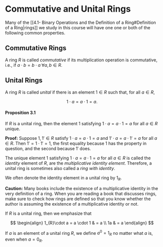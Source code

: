 # Commutative and Unital Rings

Many of the [[4.1- Binary Operations and the Definition of a Ring#Definition of a Ring|rings]] we study in this course will have one one or both of the following common properties.

## Commutative Rings

A ring $R$ is called *commutative* if its multiplication operation is commutative, i.e., if $a \cdot b = b \cdot a\; \forall a, b \in R$.

## Unital Rings

A ring $R$ is called *unital* if there is an element $1 \in R$ such that, for all $a \in R$,

$$
1 \cdot a = a \cdot 1 = a.
$$

#### Proposition 3.1

If $R$ is a unital ring, then the element $1$ satisfying $1 \cdot a = a \cdot 1 = a$ for all $a \in R$ unique.

**Proof:** Suppose $1, 1' \in R$ satisfy $1 \cdot a = a \cdot 1 = a$ and $1' \cdot a = a \cdot 1' = a$ for all $a \in R$. Then $1' = 1 \cdot 1' = 1$, the first equality because $1$ has the property in question, and the second because $1'$ does.

The unique element $1$ satisfying $1 \cdot a= a \cdot 1 = a$ for all $a \in R$ is called the *identity* element of $R$, are the *multiplicative identity element*. Therefore, a unital ring is sometimes also called a *ring with identity*.

We often denote the identity element in a unital ring by $1_{R}$.

**Caution:** Many books include the existence of a multiplicative identity in the very definition of a ring. When you are reading a book that discusses rings, make sure to check how rings are defined so that you know whether the author is assuming the existence of a multiplicative identity or not.

If $R$ is a unital ring, then we emphasize that

$$
\begin{align}
1_{R}\cdot a = a \cdot 1 & = a \\
1a & = a
\end{align}
$$

If $a$ is an element of a unital ring $R$, we define $a^{0}=1_{R}$ no matter what $a$ is, even when $a = 0_{R}$.